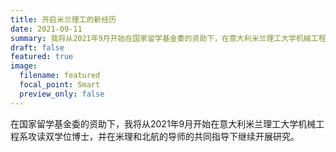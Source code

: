 ```yaml
---
title: 开启米兰理工的新经历
date: 2021-09-11
summary: 我将从2021年9月开始在国家留学基金委的资助下，在意大利米兰理工大学机械工程系攻读双学位博士,并在米理和北航的导师的共同指导下继续开展研究。
draft: false
featured: true
image:
  filename: featured
  focal_point: Smart
  preview_only: false
---
```

在国家留学基金委的资助下，我将从2021年9月开始在意大利米兰理工大学机械工程系攻读双学位博士，并在米理和北航的导师的共同指导下继续开展研究。
